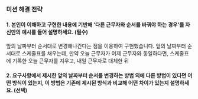 ### 미션 해결 전략 
#### 1. 본인이 이해하고 구현한 내용에 기반해 '다른 근무자와 순서를 바꿔야 하는 경우'를 자신만의 예시를 들어 설명하세요. (필수)       
앞의 날짜부터 순서대로 변경해나간다는 점을 이용하여 구현했습니다.
앞의 날짜부터 순서대로 스케줄표를 채우는데, 만약 오늘 근무자가 어제 근무자와 동일하다면, 스케줄표에 기록한 오늘 근무자를 지우고, 내일 근무자로 대체한 뒤 

#### 2. 요구사항에서 제시한 앞의 날짜부터 순서를 변경하는 방법 외에 다른 방법이 있다면 어떤 방식이 있는지, 이 방법은 기존에 제시된 방식과 비교해 어떤 차이가 있는지 설명하세요. (선택)
